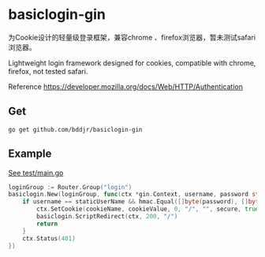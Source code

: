 # basiclogin-gin

为Cookie设计的轻量级登录框架，兼容chrome 、firefox浏览器，暂未测试safari浏览器。  

Lightweight login framework designed for cookies, compatible with chrome, firefox, not tested safari.  

Reference https://developer.mozilla.org/docs/Web/HTTP/Authentication

## Get
```
go get github.com/bddjr/basiclogin-gin
```

## Example
[See test/main.go](test/main.go)  

```go
loginGroup := Router.Group("login")
basiclogin.New(loginGroup, func(ctx *gin.Context, username, password string, secure bool) {
    if username == staticUserName && hmac.Equal([]byte(password), []byte(StaticPassword)) {
        ctx.SetCookie(cookieName, cookieValue, 0, "/", "", secure, true)
        basiclogin.ScriptRedirect(ctx, 200, "/")
        return
    }
    ctx.Status(401)
})
```
